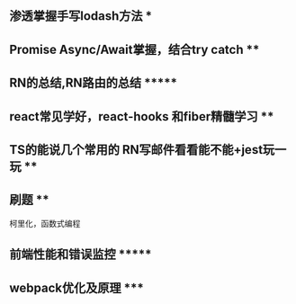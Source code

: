 
## 渗透掌握手写lodash方法 *

## Promise Async/Await掌握，结合try catch **

## RN的总结,RN路由的总结 *****

## react常见学好，react-hooks 和fiber精髓学习 **

## TS的能说几个常用的 RN写邮件看看能不能+jest玩一玩 **

## 刷题 **
柯里化，函数式编程

## 前端性能和错误监控 *****

## webpack优化及原理 ***